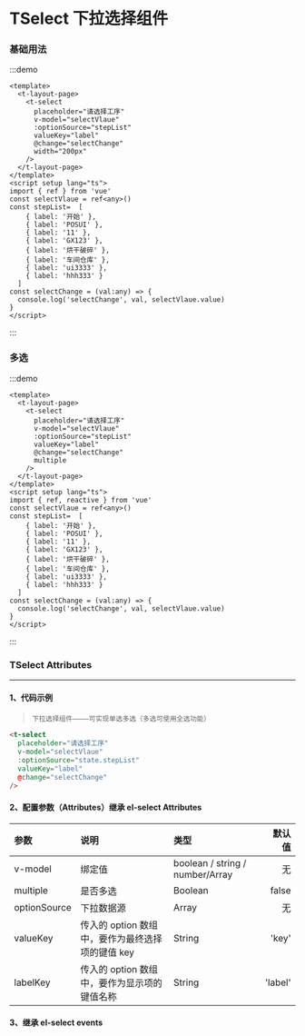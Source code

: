 # TSelect 下拉选择组件

### 基础用法

:::demo

```vue
<template>
  <t-layout-page>
    <t-select
      placeholder="请选择工序"
      v-model="selectVlaue"
      :optionSource="stepList"
      valueKey="label"
      @change="selectChange"
      width="200px"
    />
  </t-layout-page>
</template>
<script setup lang="ts">
import { ref } from 'vue'
const selectVlaue = ref<any>()
const stepList=  [
    { label: '开始' },
    { label: 'POSUI' },
    { label: '11' },
    { label: 'GX123' },
    { label: '烘干破碎' },
    { label: '车间仓库' },
    { label: 'ui3333' },
    { label: 'hhh333' }
  ]
const selectChange = (val:any) => {
  console.log('selectChange', val, selectVlaue.value)
}
</script>

```

:::
### 多选

:::demo

```vue
<template>
  <t-layout-page>
    <t-select
      placeholder="请选择工序"
      v-model="selectVlaue"
      :optionSource="stepList"
      valueKey="label"
      @change="selectChange"
      multiple
    />
  </t-layout-page>
</template>
<script setup lang="ts">
import { ref, reactive } from 'vue'
const selectVlaue = ref<any>()
const stepList=  [
    { label: '开始' },
    { label: 'POSUI' },
    { label: '11' },
    { label: 'GX123' },
    { label: '烘干破碎' },
    { label: '车间仓库' },
    { label: 'ui3333' },
    { label: 'hhh333' }
  ]
const selectChange = (val:any) => {
  console.log('selectChange', val, selectVlaue.value)
}
</script>

```

:::

### TSelect Attributes

*****
#### 1、代码示例

>`下拉选择组件————可实现单选多选（多选可使用全选功能）`


```html
<t-select
  placeholder="请选择工序"
  v-model="selectVlaue"
  :optionSource="state.stepList"
  valueKey="label"
  @change="selectChange"
/>
```

#### 2、配置参数（Attributes）继承 el-select Attributes

| 参数 | 说明 | 类型 | 默认值 |
| :-- | :-- | :-- | --: |
| v-model | 绑定值 | boolean / string / number/Array | 无 |
| multiple | 是否多选 | Boolean | false |
| optionSource | 下拉数据源 | Array | 无 |
| valueKey | 传入的 option 数组中，要作为最终选择项的键值 key | String | 'key' |
| labelKey | 传入的 option 数组中，要作为显示项的键值名称 | String | 'label' |

#### 3、继承 el-select events

